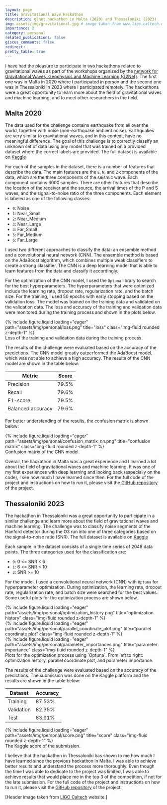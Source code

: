 ```yaml
---
layout: page
title: Gravitational Wave Hackathon
description: g2net hackathon in Malta (2020) and Thessaloniki (2023)
img: assets/img/gravitational.jpg # image taken from www.ligo.caltech.edu/video/gravitational-waves
importance: 2
category: personal
related_publications: false
giscus_comments: false
redirect:
pretty_table: true
---
```


I have had the pleasure to participate in two hackathons related to gravitational waves as part of the workshops organized by the [network for Gravitational Waves, Geophysics and Machine Learning (G2Net)](https://www.g2net.eu/). The first one was in Malta in 2020 where I participated in person and the second one was in Thessaloniki in 2023 where I participated remotely. The hackathons were a great opportunity to learn more about the field of gravitational waves and machine learning, and to meet other researchers in the field.

## Malta 2020

The data used for the challenge contains earthquake from all over the world, together with noise (non-earthquake ambient noise). Earthquakes are very similar to gravitational waves, and in this context, have no meaningful difference. The goal of this challenge is to correctly classify an unknown set of data using any model that was trained on a provided dataset where the correct labels are provided. The full dataset is available on [Kaggle](https://www.kaggle.com/datasets/zerafachris/g2net-training-school-hackaton)

For each of the samples in the dataset, there is a number of features that describe the data. The main features are the `E`, `N`, and `Z` components of the data, which are the three components of the seismic wave. Each component contains 6000 samples. There are other features that describe the location of the receiver and the source, the arrival times of the P and S waves, and the signal-to-noise ratio of the three components. Each element is labeled as one of the following classes:
- `0`: Noise
- `1`: Near_Small
- `2`: Near_Medium
- `3`: Near_Large
- `4`: Far_Small
- `5`: Far_Medium
- `6`: Far_Large

I used two different approaches to classify the data: an ensemble method and a convolutional neural network (CNN). The ensemble method is based on the AdaBoost algorithm, which combines multiple weak classifiers to create a strong classifier. The CNN is a deep learning model that is able to learn features from the data and classify it accordingly.

For the optimization of the CNN model, I used the `Optuna` library to search for the best hyperparameters. The hyperparameters that were optimized include the learning rate, dropout rate, regularization rate, and the batch size. For the training, I used 50 epochs with early stopping based on the validation loss. The model was trained on the training data and validated on the validation data. The loss and accuracy of the training and validation data were monitored during the training process and shown in the plots below.

<div class="row">
    <div class="col-sm mt-3 mt-md-0">
        {% include figure.liquid loading="eager" path="assets/img/personal/loss.png" title="loss" class="img-fluid rounded z-depth-1" %}
    </div>
</div>
<div class="caption">
    Loss of the training and validation data during the training process.
</div>

The results of the challenge were evaluated based on the accuracy of the predictions. The CNN model greatly outperformed the AdaBoost model, which was not able to achieve a high accuracy. The results of the CNN model are shown in the table below:

| Metric           | Score |
|------------------|-------|
| Precision        | 79.5% |
| Recall           | 79.6% |
| F1-score         | 79.5% |
| Balanced accuracy| 79.6% |

<p></p>

For better understanding of the results, the confusion matrix is shown below:

<div class="row">
    <div class="col-sm mt-3 mt-md-0">
        {% include figure.liquid loading="eager" path="assets/img/personal/confusion_matrix_nn.png" title="confusion matrix" class="img-fluid rounded z-depth-1" %}
    </div>
</div>
<div class="caption">
    Confusion matrix of the CNN model.
</div>

Overall, the hackathon in Malta was a great experience and I learned a lot about the field of gravitational waves and machine learning. It was one of my first experiences with deep learning and looking back (especially on the code), I see how much I have learned since then. For the full code of the project and instructions on how to run it, please visit the [GitHub repository](https://github.com/johnkou97/g2net_malta_hackaton/) of the project.

## Thessaloniki 2023

The hackathon in Thessaloniki was a great opportunity to participate in a similar challenge and learn more about the field of gravitational waves and machine learning. The challenge was to classify noise segments of the Hanford detector during the O3 run into one of three categories based on the signal-to-noise ratio (SNR). The full dataset is available on [Kaggle](https://www.kaggle.com/competitions/g2net-hackathon)

Each sample in the dataset consists of a single time series of 2048 data points. The three categories used for the classification are:
- `0`: 0 <= SNR < 6
- `1`: 6 <= SNR < 10
- `2`: SNR >= 10

For the model, I used a convolutional neural network (CNN) with `Optuna` for hyperparameter optimization. During optimization, the learning rate, dropout rate, regularization rate, and batch size were searched for the best values. Some useful plots for the optimization process are shown below.

<div class="row">
    <div class="col-sm mt-3 mt-md-0">
        {% include figure.liquid loading="eager" path="assets/img/personal/optimization_history.png" title="optimization history" class="img-fluid rounded z-depth-1" %}
    </div>
    <div class="col-sm mt-3 mt-md-0">
        {% include figure.liquid loading="eager" path="assets/img/personal/parallel_coordinate_plot.png" title="parallel coordinate plot" class="img-fluid rounded z-depth-1" %}
    </div>
    <div class="col-sm mt-3 mt-md-0">
        {% include figure.liquid loading="eager" path="assets/img/personal/parameter_importances.png" title="parameter importance" class="img-fluid rounded z-depth-1" %}
    </div>
</div>
<div class="caption">
    Plots for the optimization process using `Optuna`. From left to right: optimization history, parallel coordinate plot, and parameter importance.
</div>

The results of the challenge were evaluated based on the accuracy of the predictions. The submission was done on the Kaggle platform and the results are shown in the table below:

| Dataset    | Accuracy |
|------------|----------|
| Training   | 87.53%   |
| Validation | 82.35%   |
| Test       | 83.91%   |

<p></p>

<div class="row">
    <div class="col-sm mt-3 mt-md-0">
        {% include figure.liquid loading="eager" path="assets/img/personal/score.png" title="score" class="img-fluid rounded z-depth-1" %}
    </div>
</div>
<div class="caption">
    The Kaggle score of the submission.
</div>

I believe that the hackathon in Thessaloniki has shown to me how much I have learned since the previous hackathon in Malta. I was able to achieve better results and understand the process more thoroughly. Even though the time I was able to dedicate to the project was limited, I was able to achieve results that would place me in the top 3 of the competition, if not for the late submission. For the full code of the project and instructions on how to run it, please visit the [GitHub repository](https://github.com/johnkou97/g2net_thessaloniki_hackaton) of the project.

<!-- put note for the header image -->

[Header image taken from [LIGO Caltech](https://www.ligo.caltech.edu/video/gravitational-waves) website.]